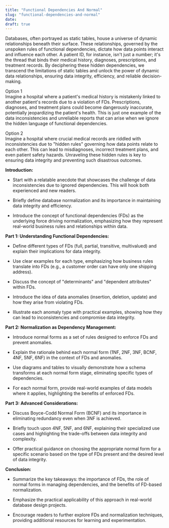 ```yaml
---
title: "Functional Dependencies And Normal"
slug: "functional-dependencies-and-normal"
date: 
draft: true
---
```

Databases, often portrayed as static tables, house a universe of dynamic
relationships beneath their surface. These relationships, governed by the
unspoken rules of functional dependencies, dictate how data points interact
and influence each other. A patient ID, for instance, isn't just a number;
it's the thread that binds their medical history, diagnoses, prescriptions,
and treatment records. By deciphering these hidden dependencies, we transcend
the limitations of static tables and unlock the power of dynamic data
relationships, ensuring data integrity, efficiency, and reliable decision-
making.

Option 1  
Imagine a hospital where a patient's medical history is mistakenly linked to
another patient's records due to a violation of FDs. Prescriptions, diagnoses,
and treatment plans could become dangerously inaccurate, potentially
jeopardizing the patient's health. This is just one example of the data
inconsistencies and unreliable reports that can arise when we ignore the
hidden language of functional dependencies.

Option 2  
Imagine a hospital where crucial medical records are riddled with
inconsistencies due to "hidden rules" governing how data points relate to each
other. This can lead to misdiagnoses, incorrect treatment plans, and even
patient safety hazards. Unraveling these hidden rules is key to ensuring data
integrity and preventing such disastrous outcomes.

**Introduction:**

  * Start with a relatable anecdote that showcases the challenge of data inconsistencies due to ignored dependencies. This will hook both experienced and new readers.

  * Briefly define database normalization and its importance in maintaining data integrity and efficiency.

  * Introduce the concept of functional dependencies (FDs) as the underlying force driving normalization, emphasizing how they represent real-world business rules and relationships within data.

**Part 1: Understanding Functional Dependencies:**

  * Define different types of FDs (full, partial, transitive, multivalued) and explain their implications for data integrity.

  * Use clear examples for each type, emphasizing how business rules translate into FDs (e.g., a customer order can have only one shipping address).

  * Discuss the concept of "determinants" and "dependent attributes" within FDs.

  * Introduce the idea of data anomalies (insertion, deletion, update) and how they arise from violating FDs.

  * Illustrate each anomaly type with practical examples, showing how they can lead to inconsistencies and compromise data integrity.

**Part 2: Normalization as Dependency Management:**

  * Introduce normal forms as a set of rules designed to enforce FDs and prevent anomalies.

  * Explain the rationale behind each normal form (1NF, 2NF, 3NF, BCNF, 4NF, 5NF, 6NF) in the context of FDs and anomalies.

  * Use diagrams and tables to visually demonstrate how a schema transforms at each normal form stage, eliminating specific types of dependencies.

  * For each normal form, provide real-world examples of data models where it applies, highlighting the benefits of enforced FDs.

**Part 3: Advanced Considerations:**

  * Discuss Boyce-Codd Normal Form (BCNF) and its importance in eliminating redundancy even when 3NF is achieved.

  * Briefly touch upon 4NF, 5NF, and 6NF, explaining their specialized use cases and highlighting the trade-offs between data integrity and complexity.

  * Offer practical guidance on choosing the appropriate normal form for a specific scenario based on the type of FDs present and the desired level of data integrity.

**Conclusion:**

  * Summarize the key takeaways: the importance of FDs, the role of normal forms in managing dependencies, and the benefits of FD-based normalization.

  * Emphasize the practical applicability of this approach in real-world database design projects.

  * Encourage readers to further explore FDs and normalization techniques, providing additional resources for learning and experimentation.

